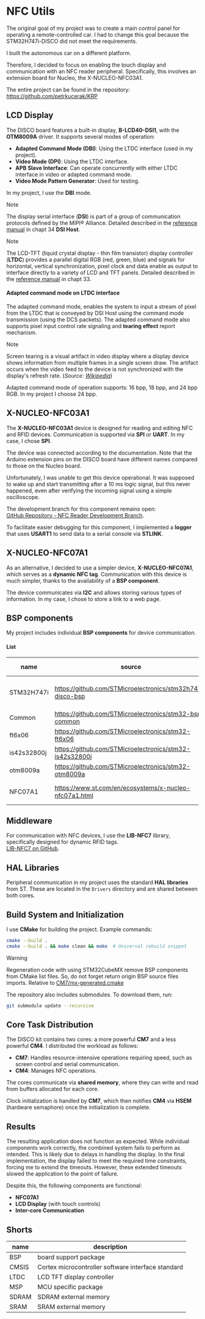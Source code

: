 # NFC Utils

The original goal of my project was to create a main control panel for operating a remote-controlled car. I had to change this goal because the STM32H747i-DISCO did not meet the requirements. 

I built the autonomous car on a different platform. 
 
Therefore, I decided to focus on enabling the touch display and communication with an NFC reader peripheral. Specifically, this involves an extension board for Nucleo, the X-NUCLEO-NFC03A1.

The entire project can be found in the repository: https://github.com/petrkucerak/KRP  


## LCD Display

The DISCO board features a built-in display, **B-LCD40-DSI1**, with the **OTM8009A** driver. It supports several modes of operation:

- **Adapted Command Mode (DBI)**: Using the LTDC interface (used in my project).
- **Video Mode (DPI)**: Using the LTDC interface.
- **APB Slave Interface**: Can operate concurrently with either LTDC interface in video or adapted command mode.
- **Video Mode Pattern Generator**: Used for testing.

In my project, I use the **DBI** mode.

> [!NOTE]
> The display serial interface (**DSI**) is part of a group of communication protocols defined by the MIPI® Alliance. 
> Detailed described in the [reference manual](/assets/reference_manual.pdf) in chapt 34 **DSI Host**.

> [!NOTE]
> The LCD-TFT (liquid crystal display - thin film transistor) display controller (**LTDC**) provides a parallel digital RGB (red, green, blue) and signals for horizontal, vertical synchronization, pixel clock and data enable as output to interface directly to a variety of LCD and TFT panels.
> Detailed described in the [reference manual](/assets/reference_manual.pdf) in chapt 33.

#### Adapted command mode on LTDC interface

The adapted command mode, enables the system to input a stream of pixel from the LTDC that is conveyed by DSI Host using the command mode transmission (using the DCS packets). The adapted command mode also supports pixel input control rate signaling and **tearing effect** report mechanism.

> [!NOTE]
> Screen tearing is a visual artifact in video display where a display device shows information from multiple frames in a single screen draw. The artifact occurs when the video feed to the device is not synchronized with the display's refresh rate. (*Source: [Wikipedia](https://en.wikipedia.org/wiki/Screen_tearing)*)

Adapted command mode of operation supports: 16 bpp, 18 bpp, and 24 bpp RGB. In my project I choose 24 bpp.


## X-NUCLEO-NFC03A1

The **X-NUCLEO-NFC03A1** device is designed for reading and editing NFC and RFID devices. Communication is supported via **SPI** or **UART**. In my case, I chose **SPI**.

The device was connected according to the documentation. Note that the Arduino extension pins on the DISCO board have different names compared to those on the Nucleo board.

Unfortunately, I was unable to get this device operational. It was supposed to wake up and start transmitting after a 10 ms logic signal, but this never happened, even after verifying the incoming signal using a simple oscilloscope.

The development branch for this component remains open:  
[GitHub Repository - NFC Reader Development Branch](https://github.com/petrkucerak/KRP/tree/6-nfc-reader).

To facilitate easier debugging for this component, I implemented a **logger** that uses **USART1** to send data to a serial console via **STLINK**.

## X-NUCLEO-NFC07A1

As an alternative, I decided to use a simpler device, **X-NUCLEO-NFC07A1**, which serves as a **dynamic NFC tag**. Communication with this device is much simpler, thanks to the availability of a **BSP component**. 

The device communicates via **I2C** and allows storing various types of information. In my case, I chose to store a link to a web page.

## BSP components

My project includes individual **BSP components** for device communication.

#### List
| name        | source                                                     | description       | used version                              |
| ----------- | ---------------------------------------------------------- | ----------------- | ----------------------------------------- |
| STM32H747i  | https://github.com/STMicroelectronics/stm32h747i-disco-bsp | Library for DISCO | v3.5.1 - latest bring incompatible driver |
| Common      | https://github.com/STMicroelectronics/stm32-bsp-common     | Common component  |
| ft6x06      | https://github.com/STMicroelectronics/stm32-ft6x06         | Touch screen      |
| is42s32800j | https://github.com/STMicroelectronics/stm32-is42s32800j    | SDRAM             |
| otm8009a    | https://github.com/STMicroelectronics/stm32-otm8009a       | LCD               |
| NFC07A1     | https://www.st.com/en/ecosystems/x-nucleo-nfc07a1.html     | NFC dynamic tag   |


## Middleware

For communication with NFC devices, I use the **LIB-NFC7** library, specifically designed for dynamic RFID tags.  
[LIB-NFC7 on GitHub](https://github.com/STMicroelectronics/x-cube-nfc7).

## HAL Libraries

Peripheral communication in my project uses the standard **HAL libraries** from ST. These are located in the `Drivers` directory and are shared between both cores.

## Build System and Initialization

I use **CMake** for building the project. Example commands:

```sh
cmake --build .
cmake --build . && make clean && make  # Universal rebuild snippet
```
> [!WARNING]
> Regeneration code with using STM32CubeMX remove BSP components from CMake list files. So, do not forget return origin BSP source files imports. Relative to [CM7/mx-generated.cmake](CM7/mx-generated.cmake)

The repository also includes submodules. To download them, run:

```sh
git submodule update --recursive
```

## Core Task Distribution

The DISCO kit contains two cores: a more powerful **CM7** and a less powerful **CM4**. I distributed the workload as follows:

- **CM7**: Handles resource-intensive operations requiring speed, such as screen control and serial communication.
- **CM4**: Manages NFC operations.

The cores communicate via **shared memory**, where they can write and read from buffers allocated for each core. 

Clock initialization is handled by **CM7**, which then notifies **CM4** via **HSEM** (hardware semaphore) once the initialization is complete.

## Results

The resulting application does not function as expected. While individual components work correctly, the combined system fails to perform as intended. This is likely due to delays in handling the display. In the final implementation, the display failed to meet the required time constraints, forcing me to extend the timeouts. However, these extended timeouts slowed the application to the point of failure.

Despite this, the following components are functional:

- **NFC07A1**
- **LCD Display** (with touch controls)
- **Inter-core Communication**


## Shorts

| name  | description                                        |
| ----- | -------------------------------------------------- |
| BSP   | board support package                              |
| CMSIS | Cortex microcontroller software interface standard |
| LTDC  | LCD TFT display controller                         |
| MSP   | MCU specific package                               |
| SDRAM | SDRAM external memory                              |
| SRAM  | SRAM external memory                               |